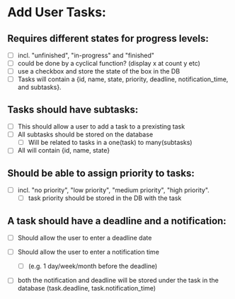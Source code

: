 # **Add User Tasks:**

## Requires different states for progress levels:
   * [ ] incl. "unfinished", "in-progress" and "finished"
   * [ ] could be done by a cyclical function? (display x at count y etc)
   * [ ] use a checkbox and store the state of the box in the DB
   * [ ] Tasks will contain a {id, name, state, priority, deadline, notification_time, and subtasks}.

## Tasks should have subtasks:
   * [ ] This should allow a user to add a task to a prexisting task
   * [ ] All subtasks should be stored on the database
	   * [ ] Will be related to tasks in a one(task) to many(subtasks)
   * [ ] All will contain {id, name, state}

## Should be able to assign priority to tasks:
   * [ ] incl. "no priority", "low priority", "medium priority", "high priority".
	   * [ ] task priority should be stored in the DB with the task

## A task should have a deadline and a notification:
   * [ ] Should allow the user to enter a deadline date
   * [ ] Should allow the user to enter a notification time 
		* [ ] (e.g. 1 day/week/month before the deadline)
   * [ ] both the notification and deadline will be stored under the task in the database (task.deadline, task.notification_time)


 
